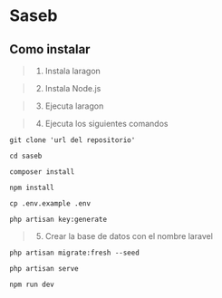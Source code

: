 # Saseb

## Como instalar

> 1. Instala laragon

> 2. Instala Node.js

> 3. Ejecuta laragon

> 4. Ejecuta los siguientes comandos

``` 
git clone 'url del repositorio'
```
```
cd saseb
```
```
composer install
```
```
npm install
```
```
cp .env.example .env
```
```
php artisan key:generate
```
> 5. Crear la base de datos con el nombre laravel
```
php artisan migrate:fresh --seed
```
```
php artisan serve
```
```
npm run dev
```
